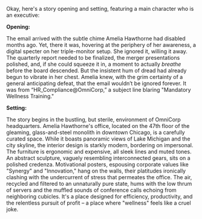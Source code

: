Okay, here's a story opening and setting, featuring a main character who is an executive:

**Opening:**

The email arrived with the subtle chime Amelia Hawthorne had disabled months ago. Yet, there it was, hovering at the periphery of her awareness, a digital specter on her triple-monitor setup. She ignored it, willing it away. The quarterly report needed to be finalized, the merger presentations polished, and, if she could squeeze it in, a moment to actually *breathe* before the board descended. But the insistent hum of dread had already begun to vibrate in her chest. Amelia knew, with the grim certainty of a general anticipating defeat, that the email wouldn’t be ignored forever. It was from “HR_Compliance@OmniCorp,” a subject line blaring "Mandatory Wellness Training."

**Setting:**

The story begins in the bustling, but sterile, environment of OmniCorp headquarters. Amelia Hawthorne's office, located on the 47th floor of the gleaming, glass-and-steel monolith in downtown Chicago, is a carefully curated space. While it boasts panoramic views of Lake Michigan and the city skyline, the interior design is starkly modern, bordering on impersonal. The furniture is ergonomic and expensive, all sleek lines and muted tones. An abstract sculpture, vaguely resembling interconnected gears, sits on a polished credenza. Motivational posters, espousing corporate values like "Synergy" and "Innovation," hang on the walls, their platitudes ironically clashing with the undercurrent of stress that permeates the office. The air, recycled and filtered to an unnaturally pure state, hums with the low thrum of servers and the muffled sounds of conference calls echoing from neighboring cubicles. It's a place designed for efficiency, productivity, and the relentless pursuit of profit – a place where "wellness" feels like a cruel joke.

